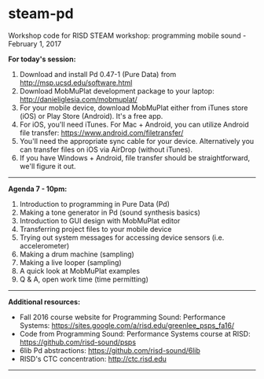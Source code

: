 # steam-pd
Workshop code for RISD STEAM workshop: programming mobile sound - February 1, 2017

**For today's session:**

1. Download and install Pd 0.47-1 (Pure Data) from <a href="http://msp.ucsd.edu/software.html" target="_blank">http://msp.ucsd.edu/software.html</a>
2. Download MobMuPlat development package to your laptop: <a href="http://danieliglesia.com/mobmuplat/" target="_blank">http://danieliglesia.com/mobmuplat/</a>
3. For your mobile device, download MobMuPlat either from iTunes store (iOS) or Play Store (Android).  It's a free app.
4. For iOS, you'll need iTunes.  For Mac + Android, you can utilize Android file transfer:  <a href="https://www.android.com/filetransfer/" target="_blank">https://www.android.com/filetransfer/</a>  
5. You'll need the appropriate sync cable for your device.  Alternatively you can transfer files on iOS via AirDrop (without iTunes).
6. If you have Windows + Android, file transfer should be straightforward, we'll figure it out.

---

**Agenda 7 - 10pm:**

1. Introduction to programming in Pure Data (Pd)
2. Making a tone generator in Pd (sound synthesis basics)
3. Introduction to GUI design with MobMuPlat editor
4. Transferring project files to your mobile device
5. Trying out system messages for accessing device sensors (i.e. accelerometer)
6. Making a drum machine (sampling)
7. Making a live looper (sampling)
8. A quick look at MobMuPlat examples
9. Q & A, open work time (time permitting)

---

**Additional resources:**

* Fall 2016 course website for Programming Sound: Performance Systems:  <a href="https://sites.google.com/a/risd.edu/greenlee_psps_fa16/" target="_blank">https://sites.google.com/a/risd.edu/greenlee_psps_fa16/</a>  
* Code from Programming Sound: Performance Systems course at RISD:  <a href="https://github.com/risd-sound/psps" target="_blank">https://github.com/risd-sound/psps</a>  
* 6lib Pd abstractions: <a href="https://github.com/risd-sound/6lib" target="_blank">https://github.com/risd-sound/6lib</a>  
* RISD's CTC concentration: <a href="http://ctc.risd.edu" target="_blank">http://ctc.risd.edu</a>  

---
